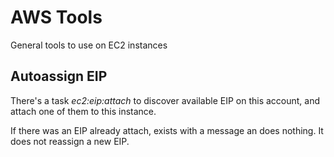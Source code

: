 # AWS Tools

General tools to use on EC2 instances

## Autoassign EIP

There's a task *ec2:eip:attach* to discover available EIP on this account, and
attach one of them to this instance.

If there was an EIP already attach, exists with a message an does nothing. It
does not reassign a new EIP.
